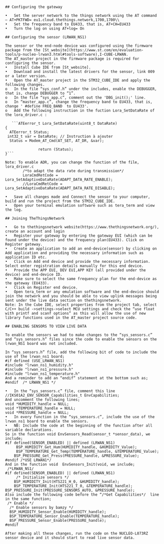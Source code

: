 
```# Configuring the P-NUCLEO-LRWAN3

## Configuring the gateway

•	Set the server network to the things network using the AT command – AT+PKTFWD= eu1.cloud.thethings.network,1700,1700\\  
•	Set the frequency band to EU433, that is, AT+CH=EU433
•	Turn the log on using AT+log= On

## Configuring the sensor (LRWAN_NS1)

The sensor or the end-node device was configured using the firmware package from the [St_website](https://www.st.com/en/evaluation-tools/p-nucleo-lrwan3.html#tools-software),I-CUBE-LRWAN. 
The AT_master project in the firmware package is required for configuring the sensor.
•	Install Cube IDE from [St_website].
•	Download and install the latest drivers for the sensor, link 009 or a later version.
•	Open the AT_master project in the STM32_CUBE_IDE and apply the following changes.
o	In the file “sys_conf.h” under the includes, enable the DEBUGGER, that is, change DEBUGGER to “1”.
o	In the file “sys_app.c”, comment out the 'DBG_init();' line.
o	In “master_app.c”, change the frequency band to EU433, that is, change ' #define FREQ_BAND  to EU433'.  
o	Add the following instruction in the fuction Lora_SetDataRate of the lora_driver.c :  

   ```ATEerror_t Lora_SetDataRate(uint8_t DataRate)
{
  ATEerror_t Status;
 int32_t var = DataRate; // Instruction à ajouter
  Status = Modem_AT_Cmd(AT_SET, AT_DR, &var);
        
               return (Status);
}```

Note: To enable ADR, you can change the function of the file, lora_driver.c
        /*to adapt the data rate during transmission*/
        LoraCmdRetCode = Lora_SetAdaptiveDataRate(ADAPT_DATA_RATE_ENABLE);
        //LoraCmdRetCode = Lora_SetAdaptiveDataRate(ADAPT_DATA_RATE_DISABLE);

•	Save all changes made and Connect the sensor to your computer, build and run the project from the STM32_CUBE_IDE.  
•	Open your terminal emulation software such as tera_term and view the log.  

## Joining TheThingsNetwork

•	Go to thethingsnetwork website(https://www.thethingsnetwork.org/), create an account and login
•	Register your gateway by entering the gateway EUI (which can be found under the device) and the frequency plan(EU433). Click on Register gateway.
•	Create an application to add an end-device(sensor) by clicking on Add application and providing the necessary information such as application ID etc.
•	Click on Add end device and provide the necessary information. Select enter registration details manually for this end device.
•	Provide the APP EUI, DEV EUI,APP KEY (all provided under the device) and end-device ID.
•	Make sure to select the same frequency plan for the end-device as the gateway (EU433).
•	Click on Register end device.
•	Open tera_term or any emulation software and the end-device should join the network and you should be able to view uplink messages being sent under the live data section on thethingsnetwork.
Note: In the Cube IDE, select properties from the project tab, select C/C++ build ->settings->select MCU settings and check the “use float with printf and scanf options” as this will allow the use of new library functions used in the AT_master project source code.

## ENABLING SENSORS TO VIEW LIVE DATA

To enable the sensors we had to make changes to the “sys_sensors.c” and “sys_sensors.h” files since the code to enable the sensors on the lrwan_NS1 board was not included. 

In “sys_sensors.h” file, add the following bit of code to include the use of the lrwan_ns1 board; 
#if defined (USE_LRWAN_NS1)
#include "lrwan_ns1_humidity.h"
#include "lrwan_ns1_pressure.h"
#include "lrwan_ns1_temperature.h"
And a reminder to add an “endif” statement at the bottom such as;
#endif  /* LRWAN_NS1 */

•	In the “sys_sensors.c” file, comment this line //IKS01A2_ENV_SENSOR_Capabilities_t EnvCapabilities;
And uncomment the following lines; 
void *HUMIDITY_handle = NULL;
void *TEMPERATURE_handle = NULL;
void *PRESSURE_handle = NULL;
•	In every function in the “sys_sensors.c”, include the use of the lrwan_ns1 board to enable the sensors.
•	NB: Include the code at the beginning of the function after all variable declarations.
So in the function void EnvSensors_Read(sensor_t *sensor_data), we include; 
#if defined(SENSOR_ENABLED) || defined (LRWAN_NS1)
 	 BSP_HUMIDITY_Get_Hum(HUMIDITY_handle, &HUMIDITY_Value);
 	 BSP_TEMPERATURE_Get_Temp(TEMPERATURE_handle, &TEMPERATURE_Value);
  	BSP_PRESSURE_Get_Press(PRESSURE_handle, &PRESSURE_Value);
#endif /*USE LRWAN1*/
And in the function void  EnvSensors_Init(void, we include;
 /*LRWAN_NS1/
#if defined(SENSOR_ENABLED) || defined (LRWAN_NS1)
 	 /* Initialize sensors */
  	BSP_HUMIDITY_Init(HTS221_H_0, &HUMIDITY_handle);
  	BSP_TEMPERATURE_Init(HTS221_T_0, &TEMPERATURE_handle);
BSP_PRESSURE_Init(PRESSURE_SENSORS_AUTO, &PRESSURE_handle);
Also include the following code before the “/*Get Capabilities*/  line in the same function; 
 /* Enable */
  /* Enable sensors by bamzy */
  BSP_HUMIDITY_Sensor_Enable(HUMIDITY_handle);
  BSP_TEMPERATURE_Sensor_Enable(TEMPERATURE_handle);
  BSP_PRESSURE_Sensor_Enable(PRESSURE_handle);
#endif

After making all these changes, run the code on the NUCLEO-L073RZ sensor device and it should start to read live sensor data.